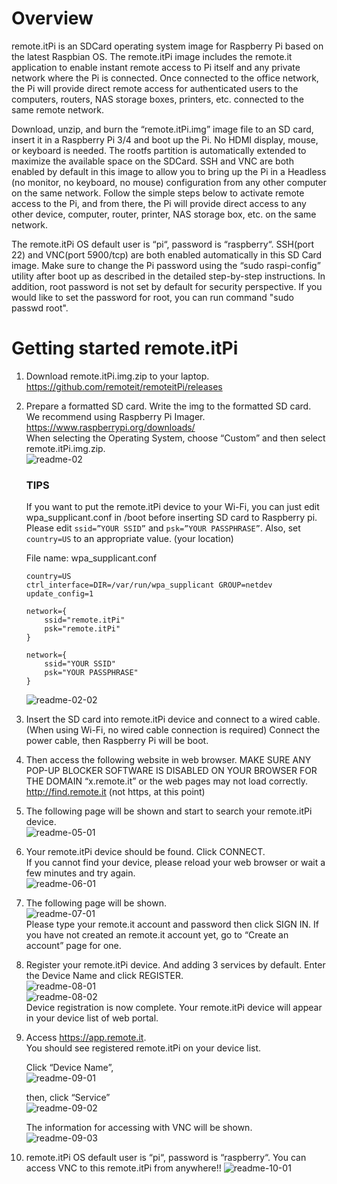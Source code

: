 # Overview
remote.itPi is an SDCard operating system image for Raspberry Pi based on the latest Raspbian OS. The remote.itPi image includes the remote.it application to enable instant remote access to Pi itself and any private network where the Pi is connected.  Once connected to the office network, the Pi will provide direct remote access for authenticated users to the computers, routers, NAS storage boxes, printers, etc. connected to the same remote network.

Download, unzip, and burn the “remote.itPi.img” image file to an SD card, insert it in a Raspberry Pi 3/4 and boot up the Pi. No HDMI display, mouse, or keyboard is needed.  The rootfs partition is automatically extended to maximize the available space on the SDCard.  SSH and VNC are both enabled by default in this image to allow you to bring up the Pi in a Headless (no monitor, no keyboard, no mouse) configuration from any other computer on the same network.  Follow the simple steps below to activate remote access to the Pi, and from there, the Pi will provide direct access to any other device, computer, router, printer, NAS storage box, etc. on the same network.

The remote.itPi OS default user is “pi“, password is “raspberry“.  SSH(port 22) and VNC(port 5900/tcp) are both enabled automatically in this SD Card image.  Make sure to change the Pi password using the “sudo raspi-config” utility after boot up as described in the detailed step-by-step instructions. In addition, root password is not set by default for security perspective. If you would like to set the password for root, you can run command "sudo passwd root".

# Getting started remote.itPi
1. Download remote.itPi.img.zip to your laptop.  
   https://github.com/remoteit/remoteitPi/releases

2. Prepare a formatted SD card. Write the img to the formatted SD card. We recommend using Raspberry Pi Imager.  
   https://www.raspberrypi.org/downloads/  
   When selecting the Operating System, choose “Custom” and then select remote.itPi.img.zip.  
   ![readme-02](https://user-images.githubusercontent.com/42136920/79465318-2543a180-8036-11ea-8a50-a47578932725.png)

   ### TIPS  
   If you want to put the remote.itPi device to your Wi-Fi, you can just edit wpa_supplicant.conf in /boot before inserting SD card to Raspberry pi. Please edit ```ssid=”YOUR SSID”``` and ```psk=”YOUR PASSPHRASE”```. Also, set ```country=US``` to an appropriate value. (your location)
     
   File name: wpa_supplicant.conf  
   ```  
   country=US  
   ctrl_interface=DIR=/var/run/wpa_supplicant GROUP=netdev  
   update_config=1  

   network={
       ssid="remote.itPi"
       psk="remote.itPi"
   }

   network={
       ssid="YOUR SSID"
       psk="YOUR PASSPHRASE"
   }
   ```  
     
   ![readme-02-02](https://user-images.githubusercontent.com/42136920/79466585-be26ec80-8037-11ea-866f-b2a86358ca24.png)  
   
3. Insert the SD card into remote.itPi device and connect to a wired cable. (When using Wi-Fi, no wired cable connection is required) Connect the power cable, then Raspberry Pi will be boot.  
4. Then access the following website in web browser.  MAKE SURE ANY POP-UP BLOCKER SOFTWARE IS DISABLED ON YOUR BROWSER FOR THE DOMAIN “x.remote.it” or the web pages may not load correctly.  
http://find.remote.it (not https, at this point)  
5. The following page will be shown and start to search your remote.itPi device.  
![readme-05-01](https://user-images.githubusercontent.com/42136920/79466963-368dad80-8038-11ea-8f1b-2e678523d9ce.png)  
6. Your remote.itPi device should be found. Click CONNECT.  
If you cannot find your device, please reload your web browser or wait a few minutes and try again.  
![readme-06-01](https://user-images.githubusercontent.com/42136920/79590315-cbb0a500-8111-11ea-9764-5d217d406317.png)  
7. The following page will be shown.  
![readme-07-01](https://user-images.githubusercontent.com/42136920/79590580-306bff80-8112-11ea-88ae-19bd87faab84.png)  
Please type your remote.it account and password then click SIGN IN. If you have not created an remote.it account yet, go to “Create an account” page for one.   
8. Register your remote.itPi device. And adding 3 services by default. Enter the Device Name and click REGISTER.  
![readme-08-01](https://user-images.githubusercontent.com/42136920/79590723-7032e700-8112-11ea-8a38-7d3d4f3cca97.png)  
![readme-08-02](https://user-images.githubusercontent.com/42136920/79591959-3cf15780-8114-11ea-8d5e-c9b2c01a4edf.png)  
Device registration is now complete. Your remote.itPi device will appear in your device list of web portal.  
9. Access https://app.remote.it.  
You should see registered remote.itPi on your device list.  

    Click “Device Name”,  
    ![readme-09-01](https://user-images.githubusercontent.com/42136920/79592786-7d9da080-8115-11ea-90b6-a9280602c17f.png)  

    then, click “Service”  
    ![readme-09-02](https://user-images.githubusercontent.com/42136920/79592797-81312780-8115-11ea-8743-b432b1198b2f.png)  
    
    The information for accessing with VNC will be shown.  
    ![readme-09-03](https://user-images.githubusercontent.com/42136920/79592414-ee908880-8114-11ea-8320-6e7f0aa28449.png)  
10. remote.itPi OS default user is “pi“, password is “raspberry“.
You can access VNC to this remote.itPi from anywhere!!
![readme-10-01](https://user-images.githubusercontent.com/42136920/79471171-38a63b00-803d-11ea-945c-3cb98a6a2619.png)
